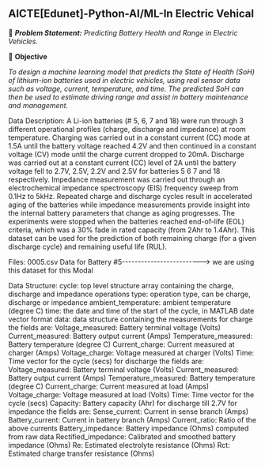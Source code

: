 ## AICTE[Edunet]-Python-AI/ML-In Electric Vehical

🔋 ***Problem Statement:*** *Predicting Battery Health and Range in Electric Vehicles.*

🎯 **Objective**

*To design a machine learning model that predicts the State of Health (SoH) of lithium-ion batteries used in electric vehicles, using real sensor data such as voltage, current, temperature, and time.*
*The predicted SoH can then be used to estimate driving range and assist in battery maintenance and management.*

Data Description:
A  Li-ion batteries (# 5, 6, 7 and 18) were run through 3 different operational profiles (charge, discharge and impedance) at room temperature. Charging was carried out in a constant current (CC) mode at 1.5A until the battery voltage reached 4.2V and then continued in a constant voltage (CV) mode until the charge current dropped to 20mA. Discharge was carried out at a constant current (CC) level of 2A until the battery voltage fell to 2.7V, 2.5V, 2.2V and 2.5V for batteries 5 6 7 and 18 respectively. Impedance measurement was carried out through an electrochemical impedance spectroscopy (EIS) frequency sweep from 0.1Hz to 5kHz. Repeated charge and discharge cycles result in accelerated aging of the batteries while impedance measurements provide insight into the internal battery parameters that change as aging progresses. The experiments were stopped when the batteries reached end-of-life (EOL) criteria, which was a 30% fade in rated capacity (from 2Ahr to 1.4Ahr). This dataset can be used for the prediction of both remaining charge (for a given discharge cycle) and remaining useful life (RUL).

Files:
0005.csv	Data for Battery #5-------------------------> we are using this dataset for this Modal

Data Structure:
cycle:	top level structure array containing the charge, discharge and impedance operations
	type: 	operation  type, can be charge, discharge or impedance
	ambient_temperature:	ambient temperature (degree C)
	time: 	the date and time of the start of the cycle, in MATLAB  date vector format
	data:	data structure containing the measurements
	   for charge the fields are:
		Voltage_measured: 	Battery terminal voltage (Volts)
		Current_measured:	Battery output current (Amps)
		Temperature_measured: 	Battery temperature (degree C)
		Current_charge:		Current measured at charger (Amps)
		Voltage_charge:		Voltage measured at charger (Volts)
		Time:			Time vector for the cycle (secs)
	   for discharge the fields are:
		Voltage_measured: 	Battery terminal voltage (Volts)
		Current_measured:	Battery output current (Amps)
		Temperature_measured: 	Battery temperature (degree C)
		Current_charge:		Current measured at load (Amps)
		Voltage_charge:		Voltage measured at load (Volts)
		Time:			Time vector for the cycle (secs)
		Capacity:		Battery capacity (Ahr) for discharge till 2.7V 
	   for impedance the fields are:
		Sense_current:		Current in sense branch (Amps)
		Battery_current:	Current in battery branch (Amps)
		Current_ratio:		Ratio of the above currents 
		Battery_impedance:	Battery impedance (Ohms) computed from raw data
		Rectified_impedance:	Calibrated and smoothed battery impedance (Ohms) 
		Re:			Estimated electrolyte resistance (Ohms)
		Rct:			Estimated charge transfer resistance (Ohms)

